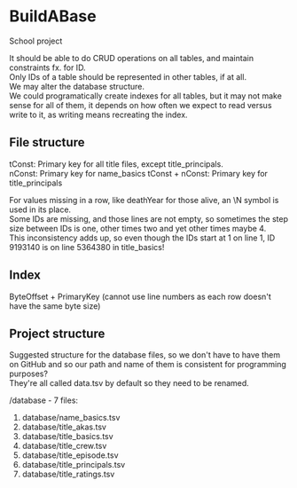 # BuildABase

School project

It should be able to do CRUD operations on all tables, and maintain constraints fx. for ID.  
Only IDs of a table should be represented in other tables, if at all.  
We may alter the database structure.  
We could programatically create indexes for all tables, but it may not make sense for all of them, it depends on how often we expect to read versus write to it, as writing means recreating the index.

## File structure

tConst: Primary key for all title files, except title_principals.  
nConst: Primary key for name_basics
tConst + nConst: Primary key for title_principals

For values missing in a row, like deathYear for those alive, an \N symbol is used in its place.  
Some IDs are missing, and those lines are not empty, so sometimes the step size between IDs is one, other times two and yet other times maybe 4.  
This inconsistency adds up, so even though the IDs start at 1 on line 1, ID 9193140 is on line 5364380 in title_basics!

## Index

ByteOffset + PrimaryKey (cannot use line numbers as each row doesn't have the same byte size)

## Project structure

Suggested structure for the database files, so we don't have to have them on GitHub and so our path and name of them is consistent for programming purposes?  
They're all called data.tsv by default so they need to be renamed.

/database - 7 files:

1. database/name_basics.tsv
2. database/title_akas.tsv
3. database/title_basics.tsv
4. database/title_crew.tsv
5. database/title_episode.tsv
6. database/title_principals.tsv
7. database/title_ratings.tsv
